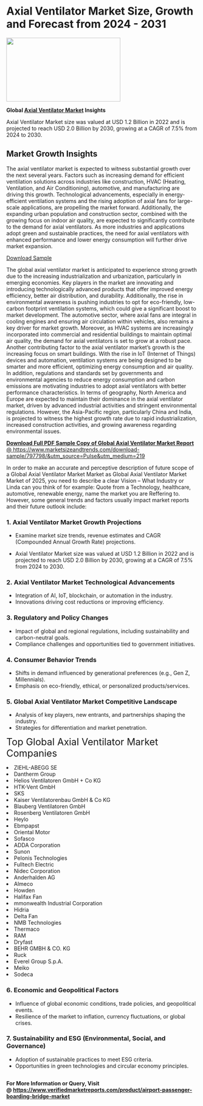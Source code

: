 <H1>Axial Ventilator Market Size, Growth and Forecast from 2024 - 2031</H1><img class="aligncenter size-medium wp-image-584254" src="https://thirdeyenews.in/wp-content/uploads/2024/09/Global-Market-Research-300x168.jpeg" alt="" width="300" height="168" /><p><strong>Global&nbsp;<a href="https://www.marketsizeandtrends.com/download-sample/797798/&amp;utm_source=Pulse&amp;utm_medium=219">Axial Ventilator Market</a> Insights</strong></p><p>Axial Ventilator Market size was valued at USD 1.2 Billion in 2022 and is projected to reach USD 2.0 Billion by 2030, growing at a CAGR of 7.5% from 2024 to 2030.</p><p><h2>Market Growth Insights</h2> <p>The axial ventilator market is expected to witness substantial growth over the next several years. Factors such as increasing demand for efficient ventilation solutions across industries like construction, HVAC (Heating, Ventilation, and Air Conditioning), automotive, and manufacturing are driving this growth. Technological advancements, especially in energy-efficient ventilation systems and the rising adoption of axial fans for large-scale applications, are propelling the market forward. Additionally, the expanding urban population and construction sector, combined with the growing focus on indoor air quality, are expected to significantly contribute to the demand for axial ventilators. As more industries and applications adopt green and sustainable practices, the need for axial ventilators with enhanced performance and lower energy consumption will further drive market expansion.</p> <p><a href="#">Download Sample</a></p> <p>The global axial ventilator market is anticipated to experience strong growth due to the increasing industrialization and urbanization, particularly in emerging economies. Key players in the market are innovating and introducing technologically advanced products that offer improved energy efficiency, better air distribution, and durability. Additionally, the rise in environmental awareness is pushing industries to opt for eco-friendly, low-carbon footprint ventilation systems, which could give a significant boost to market development. The automotive sector, where axial fans are integral in cooling engines and ensuring air circulation within vehicles, also remains a key driver for market growth. Moreover, as HVAC systems are increasingly incorporated into commercial and residential buildings to maintain optimal air quality, the demand for axial ventilators is set to grow at a robust pace. Another contributing factor to the axial ventilator market’s growth is the increasing focus on smart buildings. With the rise in IoT (Internet of Things) devices and automation, ventilation systems are being designed to be smarter and more efficient, optimizing energy consumption and air quality. In addition, regulations and standards set by governments and environmental agencies to reduce energy consumption and carbon emissions are motivating industries to adopt axial ventilators with better performance characteristics. In terms of geography, North America and Europe are expected to maintain their dominance in the axial ventilator market, driven by advanced industrial activities and stringent environmental regulations. However, the Asia-Pacific region, particularly China and India, is projected to witness the highest growth rate due to rapid industrialization, increased construction activities, and growing awareness regarding environmental issues. <p><a href="#"></p><p><span class=""><strong>Download Full PDF Sample Copy of Global Axial Ventilator Market Report</strong> @ <a href="https://www.marketsizeandtrends.com/download-sample/797798/&amp;utm_source=Pulse&amp;utm_medium=219" target="_blank">https://www.marketsizeandtrends.com/download-sample/797798/&amp;utm_source=Pulse&amp;utm_medium=219</a></span></p><p>In order to make an accurate and perceptive description of future scope of a Global&nbsp;Axial Ventilator Market Market as Global&nbsp;Axial Ventilator Market Market of 2025, you need to describe a clear Vision &ndash; What Industry or Linda can you think of for example: Quote from a Technology, healthcare, automotive, renewable energy, name the market you are Reffering to. However, some general trends and factors usually impact market reports and their future outlook include:</p><h3>1.&nbsp;<strong>Axial Ventilator Market Growth Projections</strong></h3><ul><li>Examine market size trends, revenue estimates and CAGR (Compounded Annual Growth Rate) projections.</li><li><p>Axial Ventilator Market size was valued at USD 1.2 Billion in 2022 and is projected to reach USD 2.0 Billion by 2030, growing at a CAGR of 7.5% from 2024 to 2030.</p></li></ul><h3>2.&nbsp;<strong>Axial Ventilator Market Technological Advancements</strong></h3><ul><li>Integration of AI, IoT, blockchain, or automation in the industry.</li><li>Innovations driving cost reductions or improving efficiency.</li></ul><h3>3.&nbsp;<strong>Regulatory and Policy Changes</strong></h3><ul><li>Impact of global and regional regulations, including sustainability and carbon-neutral goals.</li><li>Compliance challenges and opportunities tied to government initiatives.</li></ul><h3>4.&nbsp;<strong>Consumer Behavior Trends</strong></h3><ul><li>Shifts in demand influenced by generational preferences (e.g., Gen Z, Millennials).</li><li>Emphasis on eco-friendly, ethical, or personalized products/services.</li></ul><h3>5.&nbsp;<strong>Global Axial Ventilator Market Competitive Landscape</strong></h3><ul><li>Analysis of key players, new entrants, and partnerships shaping the industry.</li><li>Strategies for differentiation and market penetration.</li></ul><p data-pm-slice="1 1 []"><span style="color: inherit; font-family: inherit; font-size: 25px;">Top Global Axial Ventilator Market Companies</span></p><div class="" data-test-id=""><p><li>ZIEHL-ABEGG SE</li><li> Dantherm Group</li><li> Helios Ventilatoren GmbH + Co KG</li><li> HTK-Vent GmbH</li><li> SKS</li><li> Kaiser Ventilatorenbau GmbH & Co KG</li><li> Blauberg Ventilatoren GmbH</li><li> Rosenberg Ventilatoren GmbH</li><li> Heylo</li><li> Ebmpapst</li><li> Oriental Motor</li><li> Sofasco</li><li> ADDA Corporation</li><li> Sunon</li><li> Pelonis Technologies</li><li> Fulltech Electric</li><li> Nidec Corporation</li><li> Anderhalden AG</li><li> Almeco</li><li> Howden</li><li> Halifax Fan</li><li> mmonwealth Industrial Corporation</li><li> Hidria</li><li> Delta Fan</li><li> NMB Technologies</li><li> Thermaco</li><li> RAM</li><li> Dryfast</li><li> BEHR GMBH & CO. KG</li><li> Ruck</li><li> Everel Group S.p.A.</li><li> Meiko</li><li> Sodeca</li></p></div><h3>6.&nbsp;<strong>Economic and Geopolitical Factors</strong></h3><ul><li>Influence of global economic conditions, trade policies, and geopolitical events.</li><li>Resilience of the market to inflation, currency fluctuations, or global crises.</li></ul><h3>7.&nbsp;<strong>Sustainability and ESG (Environmental, Social, and Governance)</strong></h3><ul><li>Adoption of sustainable practices to meet ESG criteria.</li><li>Opportunities in green technologies and circular economy principles.</li></ul><h2><strong style="font-size: 14px;">For More Information or Query, Visit @&nbsp;</strong><a style="background-color: #ffffff; font-size: 14px;" href="https://www.marketsizeandtrends.com/report/axial-ventilator-market/" target="_blank">https://www.verifiedmarketreports.com/product/airport-passenger-boarding-bridge-market</a></h2>
